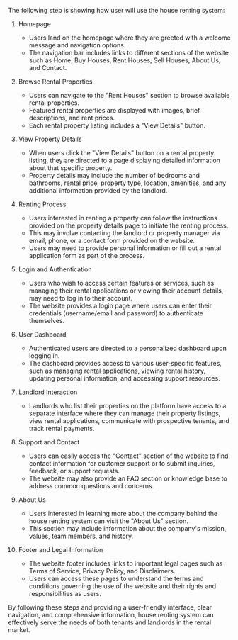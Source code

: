 The following step is showing how user will use the house renting system:

1. Homepage
   - Users land on the homepage where they are greeted with a welcome message and navigation options.
   - The navigation bar includes links to different sections of the website such as Home, Buy Houses, Rent Houses, Sell Houses, About Us, and Contact.

2. Browse Rental Properties
   - Users can navigate to the "Rent Houses" section to browse available rental properties.
   - Featured rental properties are displayed with images, brief descriptions, and rent prices.
   - Each rental property listing includes a "View Details" button.

3. View Property Details
   - When users click the "View Details" button on a rental property listing, they are directed to a page displaying detailed information about that specific property.
   - Property details may include the number of bedrooms and bathrooms, rental price, property type, location, amenities, and any additional information provided by the landlord.

4. Renting Process
   - Users interested in renting a property can follow the instructions provided on the property details page to initiate the renting process.
   - This may involve contacting the landlord or property manager via email, phone, or a contact form provided on the website.
   - Users may need to provide personal information or fill out a rental application form as part of the process.

5. Login and Authentication
   - Users who wish to access certain features or services, such as managing their rental applications or viewing their account details, may need to log in to their account.
   - The website provides a login page where users can enter their credentials (username/email and password) to authenticate themselves.

6. User Dashboard
   - Authenticated users are directed to a personalized dashboard upon logging in.
   - The dashboard provides access to various user-specific features, such as managing rental applications, viewing rental history, updating personal information, and accessing support resources.

7. Landlord Interaction
   - Landlords who list their properties on the platform have access to a separate interface where they can manage their property listings, view rental applications, communicate with prospective tenants, and track rental payments.

8. Support and Contact
   - Users can easily access the "Contact" section of the website to find contact information for customer support or to submit inquiries, feedback, or support requests.
   - The website may also provide an FAQ section or knowledge base to address common questions and concerns.

9. About Us
   - Users interested in learning more about the company behind the house renting system can visit the "About Us" section.
   - This section may include information about the company's mission, values, team members, and history.

10. Footer and Legal Information
    - The website footer includes links to important legal pages such as Terms of Service, Privacy Policy, and Disclaimers.
    - Users can access these pages to understand the terms and conditions governing the use of the website and their rights and responsibilities as users.

By following these steps and providing a user-friendly interface, clear navigation, and comprehensive information, house renting system can effectively serve the needs of both tenants and landlords in the rental market.
